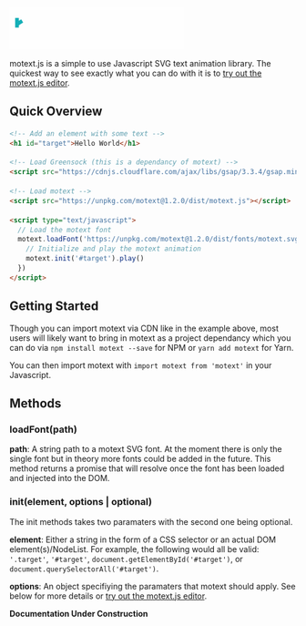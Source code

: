 ![motext.js](motext.gif)

motext.js is a simple to use Javascript SVG text animation library. The quickest way to see exactly what you can do with it is to [try out the motext.js editor](https://themarkappleby.github.io/motext/).

## Quick Overview

```html
<!-- Add an element with some text -->
<h1 id="target">Hello World</h1>

<!-- Load Greensock (this is a dependancy of motext) -->
<script src="https://cdnjs.cloudflare.com/ajax/libs/gsap/3.3.4/gsap.min.js"></script>

<!-- Load motext -->
<script src="https://unpkg.com/motext@1.2.0/dist/motext.js"></script>

<script type="text/javascript">
  // Load the motext font
  motext.loadFont('https://unpkg.com/motext@1.2.0/dist/fonts/motext.svg').then(() => {
    // Initialize and play the motext animation
    motext.init('#target').play()
  })
</script>
```

## Getting Started

Though you can import motext via CDN like in the example above, most users will likely want to bring in motext as a project dependancy which you can do via `npm install motext --save` for NPM or `yarn add motext` for Yarn.

You can then import motext with `import motext from 'motext'` in your Javascript.

## Methods

### loadFont(path)

**path**: A string path to a motext SVG font. At the moment there is only the single font but in theory more fonts could be added in the future. This method returns a promise that will resolve once the font has been loaded and injected into the DOM.

### init(element, options | optional)

The init methods takes two paramaters with the second one being optional.

**element**: Either a string in the form of a CSS selector or an actual DOM element(s)/NodeList. For example, the following would all be valid: `'.target'`, `'#target'`, `document.getElementById('#target')`, or `document.querySelectorAll('#target')`.

**options**: An object specifiying the paramaters that motext should apply. See below for more details or [try out the motext.js editor](https://themarkappleby.github.io/motext/).

**Documentation Under Construction**
